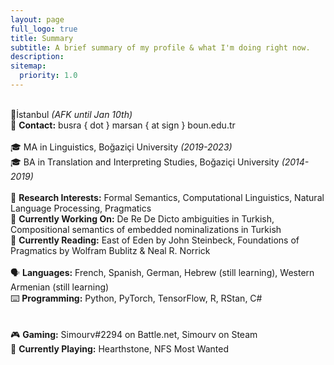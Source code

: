 ```yaml
---
layout: page
full_logo: true
title: Summary
subtitle: A brief summary of my profile & what I'm doing right now. 
description: 
sitemap:
  priority: 1.0
---
```

<br>
📍İstanbul <i>(AFK until Jan 10th)</i> <br>
📨 <b>Contact:</b> busra { dot } marsan { at sign } boun.edu.tr
<br>
<br>
🎓 MA in Linguistics, Boğaziçi University <i>(2019-2023)</i> <br>
🎓 BA in Translation and Interpreting Studies, Boğaziçi University <i>(2014-2019)</i> 
<br>
<br>
🔎 <b>Research Interests:</b> Formal Semantics, Computational Linguistics, Natural Language Processing, Pragmatics <br>
📝 <b>Currently Working On:</b> De Re De Dicto ambiguities in Turkish, Compositional semantics of embedded nominalizations in Turkish <br>
📖 <b>Currently Reading:</b> East of Eden by John Steinbeck, Foundations of Pragmatics by Wolfram Bublitz & Neal R. Norrick
<br>
<br>
🗣 <b>Languages:</b> French, Spanish, German, Hebrew (still learning), Western Armenian (still learning) <br>
⌨️ <b>Programming:</b> Python, PyTorch, TensorFlow, R, RStan, C# <br>
<br>
<br>
🎮 <b> Gaming:</b> Simourv#2294 on Battle.net, Simourv on Steam <br>
👾 <b> Currently Playing:</b> Hearthstone, NFS Most Wanted <br>
<br>
<br>
<br>
